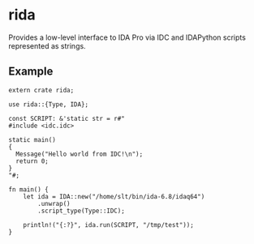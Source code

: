 # rida

Provides a low-level interface to IDA Pro via IDC and IDAPython scripts represented as strings.

## Example

```{.rust}
extern crate rida;

use rida::{Type, IDA};

const SCRIPT: &'static str = r#"
#include <idc.idc>

static main()
{
  Message("Hello world from IDC!\n");
  return 0;
}
"#;

fn main() {
    let ida = IDA::new("/home/slt/bin/ida-6.8/idaq64")
        .unwrap()
        .script_type(Type::IDC);

    println!("{:?}", ida.run(SCRIPT, "/tmp/test"));
}
```
